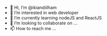 - 👋 Hi, I’m @ikiandiilham
- 👀 I’m interested in web developer
- 🌱 I’m currently learning nodeJS and ReactJS
- 💞️ I’m looking to collaborate on ...
- 📫 How to reach me ...

<!---
ikiandiilham/ikiandiilham is a ✨ special ✨ repository because its `README.md` (this file) appears on your GitHub profile.
You can click the Preview link to take a look at your changes.
--->
